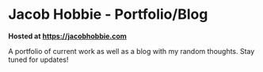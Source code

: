 # Jacob Hobbie - Portfolio/Blog

**Hosted at https://jacobhobbie.com**

A portfolio of current work as well as a blog with my random thoughts. Stay tuned for updates!

